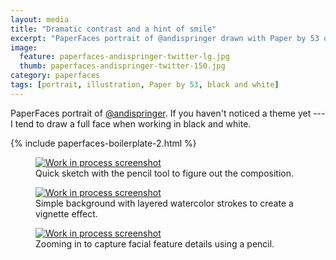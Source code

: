 ```yaml
---
layout: media
title: "Dramatic contrast and a hint of smile"
excerpt: "PaperFaces portrait of @andispringer drawn with Paper by 53 on an iPad."
image: 
  feature: paperfaces-andispringer-twitter-lg.jpg
  thumb: paperfaces-andispringer-twitter-150.jpg
category: paperfaces
tags: [portrait, illustration, Paper by 53, black and white]
---
```


PaperFaces portrait of [@andispringer](http://twitter.com/andispringer). If you haven't noticed a theme yet --- I tend to draw a full face when working in black and white.

{% include paperfaces-boilerplate-2.html %}

<figure>
	<a href="{{ site.url }}/images/paperfaces-andispringer-process-1-lg.jpg"><img src="{{ site.url }}/images/paperfaces-andispringer-process-1-600.jpg" alt="Work in process screenshot"></a>
	<figcaption>Quick sketch with the pencil tool to figure out the composition.</figcaption>
</figure>

<figure>
	<a href="{{ site.url }}/images/paperfaces-andispringer-process-2-lg.jpg"><img src="{{ site.url }}/images/paperfaces-andispringer-process-2-600.jpg" alt="Work in process screenshot"></a>
	<figcaption>Simple background with layered watercolor strokes to create a vignette effect.</figcaption>
</figure>

<figure>
	<a href="{{ site.url }}/images/paperfaces-andispringer-process-3-lg.jpg"><img src="{{ site.url }}/images/paperfaces-andispringer-process-3-600.jpg" alt="Work in process screenshot"></a>
	<figcaption>Zooming in to capture facial feature details using a pencil.</figcaption>
</figure>